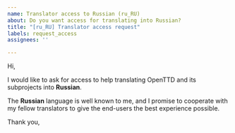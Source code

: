 ```yaml
---
name: Translator access to Russian (ru_RU)
about: Do you want access for translating into Russian?
title: "[ru_RU] Translator access request"
labels: request_access
assignees: ''

---
```


<!-- translator: ru_RU -->
<!-- Please do not edit the header of this template. -->

Hi,

I would like to ask for access to help translating OpenTTD and its subprojects into **Russian**.

The **Russian** language is well known to me, and I promise to cooperate with my fellow translators to give the end-users the best experience possible.

<!-- Please do not edit the above message. Do feel free to add a personal note after this line. -->

Thank you,
